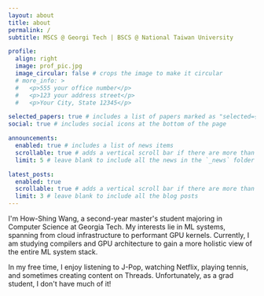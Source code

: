 ```yaml
---
layout: about
title: about
permalink: /
subtitle: MSCS @ Georgi Tech | BSCS @ National Taiwan University

profile:
  align: right
  image: prof_pic.jpg
  image_circular: false # crops the image to make it circular
  # more_info: >
  #   <p>555 your office number</p>
  #   <p>123 your address street</p>
  #   <p>Your City, State 12345</p>

selected_papers: true # includes a list of papers marked as "selected={true}"
social: true # includes social icons at the bottom of the page

announcements:
  enabled: true # includes a list of news items
  scrollable: true # adds a vertical scroll bar if there are more than 3 news items
  limit: 5 # leave blank to include all the news in the `_news` folder

latest_posts:
  enabled: true
  scrollable: true # adds a vertical scroll bar if there are more than 3 new posts items
  limit: 3 # leave blank to include all the blog posts
---
```


I'm How-Shing Wang, a second-year master's student majoring in Computer Science at Georgia Tech. My interests lie in ML systems, spanning from cloud infrastructure to performant GPU kernels. Currently, I am studying compilers and GPU architecture to gain a more holistic view of the entire ML system stack.

In my free time, I enjoy listening to J-Pop, watching Netflix, playing tennis, and sometimes creating content on Threads. Unfortunately, as a grad student, I don't have much of it!